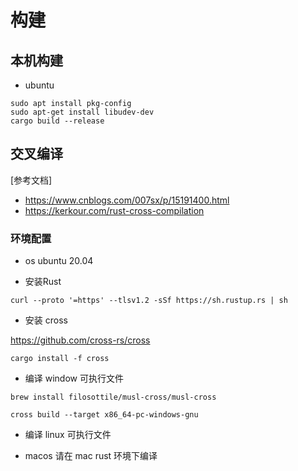 # 构建

## 本机构建

* ubuntu

```shell
sudo apt install pkg-config
sudo apt-get install libudev-dev
cargo build --release
```

## 交叉编译

[参考文档]

* https://www.cnblogs.com/007sx/p/15191400.html
* https://kerkour.com/rust-cross-compilation

### 环境配置

* os ubuntu 20.04

* 安装Rust

```shell
curl --proto '=https' --tlsv1.2 -sSf https://sh.rustup.rs | sh
```

* 安装 cross

https://github.com/cross-rs/cross

```shell
cargo install -f cross
```

* 编译 window 可执行文件

```shell
brew install filosottile/musl-cross/musl-cross
```

```shell
cross build --target x86_64-pc-windows-gnu
```

* 编译 linux 可执行文件

* macos 请在 mac rust 环境下编译